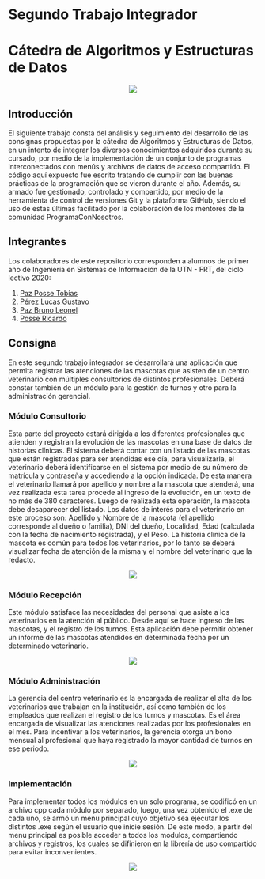 # Segundo Trabajo Integrador

# Cátedra de Algoritmos y Estructuras de Datos

<p align="center">
<img src="https://i.postimg.cc/c4Pf9d5t/UTNxPCN.png"/>
</p>

## Introducción

El siguiente trabajo consta del análisis y seguimiento del desarrollo de las consignas propuestas por la cátedra de Algoritmos y Estructuras de Datos, en un intento de integrar los diversos conocimientos adquiridos durante su cursado, por medio de la implementación de un conjunto de programas interconectados con menús y archivos de datos de acceso compartido.
El código aquí expuesto fue escrito tratando de cumplir con las buenas prácticas de la programación que se vieron durante el año. Además, su armado fue gestionado, controlado y compartido, por medio de la herramienta de control de versiones Git y la plataforma GitHub, siendo el uso de estas últimas facilitado por la colaboración de los mentores de la comunidad ProgramaConNosotros.

## Integrantes

Los colaboradores de este repositorio corresponden a alumnos de primer año de Ingeniería en Sistemas de Información de la UTN - FRT, del ciclo lectivo 2020:

1. [Paz Posse Tobías](https://github.com/toviazs)
2. [Pérez Lucas Gustavo](https://github.com/lucasgp14)
3. [Paz Bruno Leonel](https://github.com/YaiZ-cpp)
4. [Posse Ricardo](https://github.com/RicardoPosse)

## Consigna

En este segundo trabajo integrador se desarrollará una aplicación que permita registrar las atenciones de las mascotas que asisten de un centro veterinario con múltiples consultorios de distintos profesionales. Deberá constar también de un módulo para la gestión de turnos y otro para la administración gerencial.

### Módulo Consultorio

Esta parte del proyecto estará dirigida a los diferentes profesionales que atienden y registran la evolución de las mascotas en una base de datos de historias clínicas. El sistema deberá contar con un listado de las mascotas que están registradas para ser atendidas ese día, para visualizarla, el veterinario deberá identificarse en el sistema por medio de su número de matrícula y contraseña y accediendo a la opción indicada. De esta manera el veterinario llamará por apellido y nombre a la mascota que atenderá, una vez realizada esta tarea procede al ingreso de la evolución, en un texto de no más de 380 caracteres. Luego de realizada esta operación, la mascota debe desaparecer del listado. Los datos de interés para el veterinario en este proceso son: Apellido y Nombre de la mascota (el apellido corresponde al dueño o familia), DNI del dueño, Localidad, Edad (calculada con la fecha de nacimiento registrada), y el Peso.
La historia clínica de la mascota es común para todos los veterinarios, por lo tanto se deberá visualizar fecha de atención de la misma y el nombre del veterinario que la redacto.

<p align="center">
<img src="https://i.postimg.cc/jq3Wtp00/undraw-doctors-hwty.png"/>
</p>

### Módulo Recepción

Este módulo satisface las necesidades del personal que asiste a los veterinarios en la atención al público. Desde aquí se hace ingreso de las mascotas, y el registro de los turnos. Esta aplicación debe permitir obtener un informe de las mascotas atendidos en determinada fecha por un determinado veterinario.

<p align="center">
<img src="https://i.postimg.cc/15LfND3v/undraw-voice-control-ofo1.pngg"/>
</p>

### Módulo Administración

La gerencia del centro veterinario es la encargada de realizar el alta de los veterinarios que trabajan en la institución, así como también de los empleados que realizan el registro de los turnos y mascotas. Es el área encargada de visualizar las atenciones realizadas por los profesionales en el mes. Para incentivar a los veterinarios, la gerencia otorga un bono mensual al profesional que haya registrado la mayor cantidad de turnos en ese periodo.

<p align="center">
<img src="https://i.postimg.cc/kXV24TqV/undraw-teaching-f1cm.pngg"/>
</p>

### Implementación

Para implementar todos los módulos en un solo programa, se codificó en un archivo cpp cada módulo por separado, luego, una vez obtenido el .exe de cada uno, se armó un menu principal cuyo objetivo sea ejecutar los distintos .exe según el usuario que inicie sesión. De este modo, a partir del menu principal es posible acceder a todos los modulos, compartiendo archivos y registros, los cuales se difinieron en la librería de uso compartido para evitar inconvenientes.

<p align="center">
<img src="https://i.postimg.cc/cLBtyrdT/undraw-code-typing-7jnv.pngg"/>
</p>

